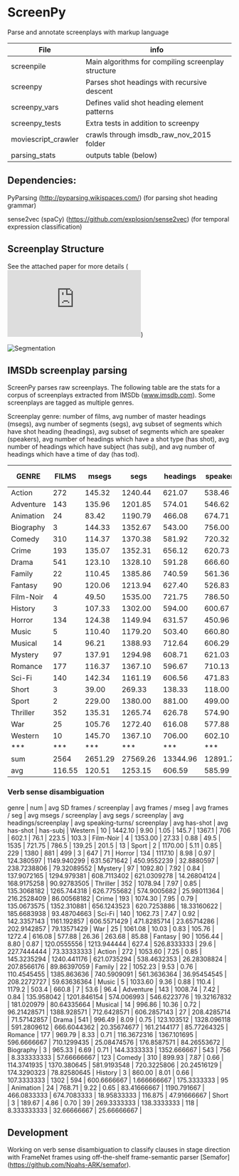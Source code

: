 # ScreenPy
Parse and annotate screenplays with markup language

| File     | info |
|--- | ---|
|screenpile | Main algorithms for compiling screenplay structure|
|screenpy | Parses shot headings with recursive descent |
|screenpy_vars | Defines valid shot heading element patterns |
|screenpy_tests | Extra tests in addition to screenpy |
|moviescript_crawler | crawls through imsdb_raw_nov_2015 folder |
|parsing_stats | outputs table (below) |


Dependencies:
---


PyParsing  (http://pyparsing.wikispaces.com/) (for parsing shot heading grammar)


sense2vec (spaCy) (https://github.com/explosion/sense2vec) (for temporal expression classification)


Screenplay Structure
---

See the attached paper for more details (![Paper](https://github.com/drwiner/ScreenPy/blob/master/INT17_screenplays.pdf))


![Segmentation](https://www.github.com/drwiner/screenpy/blob/master/scene_segs.png)


IMSDb screenplay parsing
---


ScreenPy parses raw screenplays. The following table are the stats for a corpus of screenplays extracted from IMSDb (www.imsdb.com). Some screenplays are tagged as multiple genres.

Screenplay genre: number of films, avg number of master headings (msegs), avg number of segments (segs), avg subset of segments which have shot heading (headings), avg subset of segments which are speaker (speakers), avg number of headings which have a shot type (has shot), avg number of headings which have subject (has subj), and avg number of headings which have a time of day (has tod).

|	GENRE	|	FILMS	|	msegs	|	segs	|	headings	|	speakers	|	has shot	|	has subj	|	has tod	|
|	---------	|	---------	|	---------	|	---------	|	---------	|	---------	|	---------	|	---------	|	---------	|
|	Action	|	272	|	145.32	|	1240.44	|	621.07	|	538.46	|	26.28	|	207.86	|	89.86	|
|	Adventure	|	143	|	135.96	|	1201.85	|	574.01	|	546.62	|	19.32	|	181.02	|	80.64	|
|	Animation	|	24	|	83.42	|	1190.79	|	466.08	|	674.71	|	18.96	|	116.88	|	47.92	|
|	Biography	|	3	|	144.33	|	1352.67	|	543.00	|	756.00	|	8.33	|	57.67	|	123.00	|
|	Comedy	|	310	|	114.37	|	1370.38	|	581.92	|	720.32	|	20.25	|	174.33	|	78.83	|
|	Crime	|	193	|	135.07	|	1352.31	|	656.12	|	620.73	|	18.33	|	185.67	|	93.49	|
|	Drama	|	541	|	123.10	|	1328.10	|	591.28	|	666.60	|	20.36	|	161.21	|	85.77	|
|	Family	|	22	|	110.45	|	1385.86	|	740.59	|	561.36	|	36.95	|	208.23	|	59.64	|
|	Fantasy	|	90	|	120.06	|	1213.94	|	627.40	|	526.83	|	29.60	|	227.74	|	73.33	|
|	Film-Noir	|	4	|	49.50	|	1535.00	|	721.75	|	786.50	|	139.25	|	201.50	|	13.00	|
|	History	|	3	|	107.33	|	1302.00	|	594.00	|	600.67	|	1.67	|	175.33	|	95.00	|
|	Horror	|	134	|	124.38	|	1149.94	|	631.57	|	450.96	|	32.89	|	238.72	|	79.32	|
|	Music	|	5	|	110.40	|	1179.20	|	503.40	|	660.80	|	7.00	|	53.60	|	96.40	|
|	Musical	|	14	|	96.21	|	1388.93	|	712.64	|	606.29	|	27.00	|	208.43	|	71.57	|
|	Mystery	|	97	|	137.91	|	1294.98	|	608.71	|	621.03	|	14.27	|	168.92	|	90.93	|
|	Romance	|	177	|	116.37	|	1367.10	|	596.67	|	710.13	|	25.08	|	176.86	|	84.27	|
|	Sci-Fi	|	140	|	142.34	|	1161.19	|	606.56	|	471.83	|	23.66	|	202.91	|	79.14	|
|	Short	|	3	|	39.00	|	269.33	|	138.33	|	118.00	|	8.33	|	32.67	|	25.67	|
|	Sport	|	2	|	229.00	|	1380.00	|	881.00	|	499.00	|	3.00	|	647.00	|	71.00	|
|	Thriller	|	352	|	135.31	|	1265.74	|	626.78	|	574.90	|	25.98	|	216.25	|	86.01	|
|	War	|	25	|	105.76	|	1272.40	|	616.08	|	577.88	|	26.36	|	263.68	|	85.88	|
|	Western	|	10	|	145.70	|	1367.10	|	706.00	|	602.10	|	76.10	|	223.50	|	103.30	|
| *** | *** | *** | *** | *** | *** | *** | *** | *** |
|	sum	|	2564	|	2651.29	|	27569.26	|	13344.96	|	12891.72	|	608.97	|	4329.98	|	1713.95	|
|	avg	|	116.55	|	120.51	|	1253.15	|	606.59	|	585.99	|	27.68	|	196.82	|	77.91	|


### Verb sense disambiguation
genre	|	num	|	avg SD frames / screenplay	|	avg frames / mseg	|	avg frames / seg	|	avg msegs / screenplay	|	avg segs / screenplay	|	avg headings/screenplay	|	avg speaking-turns/ screenplay	|	avg has-shot		|	avg has-shot	|	has-subj	|
Western	|	10	|	1442.10	|	9.90	|	1.05	|	145.7	|	1367.1	|	706	|	602.1	|	76.1		|	223.5	|	103.3	|
Film-Noir	|	4	|	1353.00	|	27.33	|	0.88	|	49.5	|	1535	|	721.75	|	786.5	|	139.25		|	201.5	|	13	|
Sport	|	2	|	1170.00	|	5.11	|	0.85	|	229	|	1380	|	881	|	499	|	3		|	647	|	71	|
Horror	|	134	|	1117.10	|	8.98	|	0.97	|	124.380597	|	1149.940299	|	631.5671642	|	450.9552239	|	32.8880597		|	238.7238806	|	79.32089552	|
Mystery	|	97	|	1092.80	|	7.92	|	0.84	|	137.9072165	|	1294.979381	|	608.7113402	|	621.0309278	|	14.26804124		|	168.9175258	|	90.92783505	|
Thriller	|	352	|	1078.94	|	7.97	|	0.85	|	135.3068182	|	1265.744318	|	626.7755682	|	574.9005682	|	25.98011364		|	216.2528409	|	86.00568182	|
Crime	|	193	|	1074.30	|	7.95	|	0.79	|	135.0673575	|	1352.310881	|	656.1243523	|	620.7253886	|	18.33160622		|	185.6683938	|	93.48704663	|
Sci-Fi	|	140	|	1062.73	|	7.47	|	0.92	|	142.3357143	|	1161.192857	|	606.5571429	|	471.8285714	|	23.65714286		|	202.9142857	|	79.13571429	|
War	|	25	|	1061.08	|	10.03	|	0.83	|	105.76	|	1272.4	|	616.08	|	577.88	|	26.36		|	263.68	|	85.88	|
Fantasy	|	90	|	1056.44	|	8.80	|	0.87	|	120.0555556	|	1213.944444	|	627.4	|	526.8333333	|	29.6		|	227.7444444	|	73.33333333	|
Action	|	272	|	1053.60	|	7.25	|	0.85	|	145.3235294	|	1240.441176	|	621.0735294	|	538.4632353	|	26.28308824		|	207.8566176	|	89.86397059	|
Family	|	22	|	1052.23	|	9.53	|	0.76	|	110.4545455	|	1385.863636	|	740.5909091	|	561.3636364	|	36.95454545		|	208.2272727	|	59.63636364	|
Music	|	5	|	1033.60	|	9.36	|	0.88	|	110.4	|	1179.2	|	503.4	|	660.8	|	7		|	53.6	|	96.4	|
Adventure	|	143	|	1008.74	|	7.42	|	0.84	|	135.958042	|	1201.846154	|	574.006993	|	546.6223776	|	19.32167832		|	181.020979	|	80.64335664	|
Musical	|	14	|	996.86	|	10.36	|	0.72	|	96.21428571	|	1388.928571	|	712.6428571	|	606.2857143	|	27		|	208.4285714	|	71.57142857	|
Drama	|	541	|	996.49	|	8.09	|	0.75	|	123.103512	|	1328.096118	|	591.2809612	|	666.6044362	|	20.35674677		|	161.2144177	|	85.77264325	|
Romance	|	177	|	969.79	|	8.33	|	0.71	|	116.3672316	|	1367.101695	|	596.6666667	|	710.1299435	|	25.08474576		|	176.8587571	|	84.26553672	|
Biography	|	3	|	965.33	|	6.69	|	0.71	|	144.3333333	|	1352.666667	|	543	|	756	|	8.333333333		|	57.66666667	|	123	|
Comedy	|	310	|	899.93	|	7.87	|	0.66	|	114.3741935	|	1370.380645	|	581.9193548	|	720.3225806	|	20.24516129		|	174.3290323	|	78.82580645	|
History	|	3	|	860.00	|	8.01	|	0.66	|	107.3333333	|	1302	|	594	|	600.6666667	|	1.666666667		|	175.3333333	|	95	|
Animation	|	24	|	768.71	|	9.22	|	0.65	|	83.41666667	|	1190.791667	|	466.0833333	|	674.7083333	|	18.95833333		|	116.875	|	47.91666667	|
Short	|	3	|	189.67	|	4.86	|	0.70	|	39	|	269.3333333	|	138.3333333	|	118	|	8.333333333		|	32.66666667	|	25.66666667	|



Development
---
Working on verb sense disambiguation to classify clauses in stage direction with FrameNet frames using off-the-shelf frame-semantic parser [Semafor] (https://github.com/Noahs-ARK/semafor).